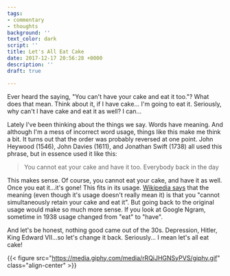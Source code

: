 ```yaml
---
tags:
- commentary
- thoughts
background: ''
text_color: dark
script: ''
title: Let's All Eat Cake
date: 2017-12-17 20:56:28 +0000
description: ''
draft: true

---
```

Ever heard the saying, "You can't have your cake and eat it too."?  What does that mean.  Think about it, if I have cake... I'm going to eat it.  Seriously, why can't I have cake and eat it as well? I can...

Lately I've been thinking about the things we say.  Words have meaning.  And although I'm a mess of incorrect word usage, things like this make me think a bit.  It turns out that the order was probably reversed at one point.  John Heywood (1546), John Davies (1611), and Jonathan Swift (1738) all used this phrase, but in essence used it like this:

> You cannot eat your cake and have it too. Everybody back in the day

This makes sense.  Of course, you cannot eat your cake, and have it as well.  Once you eat it...it's gone!  This fits in its usage.  [Wikipedia says](https://en.wikipedia.org/wiki/You_can%27t_have_your_cake_and_eat_it "you can't have your cake and eat it") that the meaning (even though it's usage doesn't really mean it) is that you "cannot simultaneously retain your cake and eat it".   But going back to the original usage would make so much more sense.  If you look at Google Ngram, sometime in 1938 usage changed from "eat" to "have".

And let's be honest, nothing good came out of the 30s.  Depression, Hitler, King Edward VII...so let's change it back.  Seriously... I mean let's all eat cake!

{{< figure src="https://media.giphy.com/media/rRQiJHGNSyPVS/giphy.gif" class="align-center" >}}